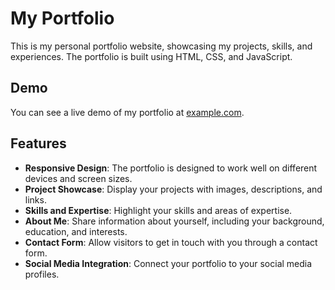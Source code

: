 # My Portfolio

This is my personal portfolio website, showcasing my projects, skills, and experiences. The portfolio is built using HTML, CSS, and JavaScript.


## Demo

You can see a live demo of my portfolio at [example.com](https://jashank2003.github.io/portfolio/).

## Features

- **Responsive Design**: The portfolio is designed to work well on different devices and screen sizes.
- **Project Showcase**: Display your projects with images, descriptions, and links.
- **Skills and Expertise**: Highlight your skills and areas of expertise.
- **About Me**: Share information about yourself, including your background, education, and interests.
- **Contact Form**: Allow visitors to get in touch with you through a contact form.
- **Social Media Integration**: Connect your portfolio to your social media profiles.


